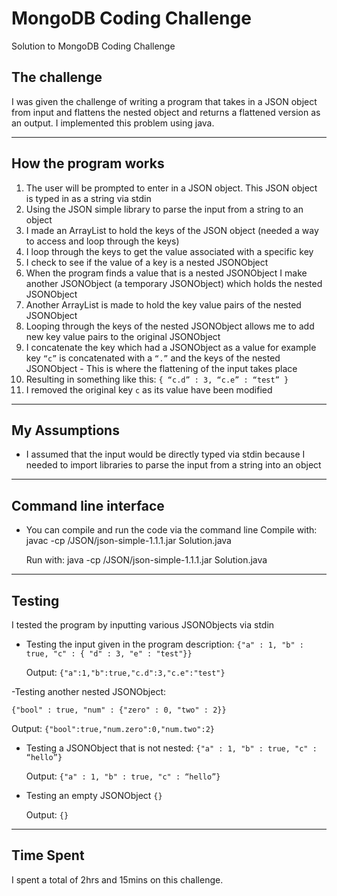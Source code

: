 # MongoDB Coding Challenge
Solution to MongoDB Coding Challenge

## The challenge 
I was given the challenge of writing a program that takes in a JSON object from input and flattens the nested object and returns a flattened version as an output. I implemented this problem using java. 

---

## How the program works 
1.	The user will be prompted to enter in a JSON object. This JSON object is typed in as a string via stdin
2.	Using the JSON simple library to parse the input from a string to an object
3.	I made an ArrayList to hold the keys of the JSON object (needed a way to access and loop through the keys) 
4.	I loop through the keys to get the value associated with a specific key
5.	I check to see if the value of a key is a nested JSONObject
6.	When the program finds a value that is a nested JSONObject I make another JSONObject (a temporary JSONObject) which holds the nested JSONObject 
7.	Another ArrayList is made to hold the key value pairs of the nested JSONObject 
8.	Looping through the keys of the nested JSONObject allows me to add new key value pairs to the original JSONObject 
9.	I concatenate the key which had a JSONObject as a value for example key `“c”` is concatenated with a `“.”` and the keys of the nested JSONObject - This is where the flattening of the input takes place
10.	Resulting in something like this: `{ “c.d” : 3, “c.e” : “test” }`
11.	I removed the original key `c` as its value have been modified 

--- 

## My Assumptions 
- I assumed that the input would be directly typed via stdin because I needed to import libraries to parse the input from a string into an object 

---

## Command line interface

- You can compile and run the code via the command line
  Compile with: javac -cp /JSON/json-simple-1.1.1.jar Solution.java
  
  Run with: java -cp /JSON/json-simple-1.1.1.jar Solution.java
  
---
  
## Testing 
I tested the program by inputting various JSONObjects via stdin
  
- Testing the input given in the program description:
  `{"a" : 1, "b" : true, "c" : { "d" : 3, "e" : "test"}}`
    
   Output: `{"a":1,"b":true,"c.d":3,"c.e":"test"}`
   
-Testing another nested JSONObject: 
 
  `{"bool" : true, "num" : {"zero" : 0, "two" : 2}}`
  
   Output: `{"bool":true,"num.zero":0,"num.two":2}`
    
- Testing a JSONObject that  is not nested:
  `{"a" : 1, "b" : true, "c" : “hello”}`
    
   Output: `{"a" : 1, "b" : true, "c" : “hello”}`
    
- Testing an empty JSONObject
  `{}`
    
   Output: `{}`
     
---

## Time Spent 
I spent a total of 2hrs and 15mins on this challenge. 
